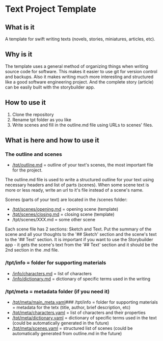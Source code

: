 # Text Project Template

## What is it

A template for swift writing texts (novels, stories, miniatures, articles, etc).

## Why is it

The template uses a general method of organizing things when writing source code for software. This makes it easier to use git for version control and backups. Also it makes writing much more interesting and structured like a good software engineering project. And the complete story (article) can be easily built with the storybuilder app.

## How to use it

1. Clone the repository
2. Rename tpt folder as you like
3. Write scenes and fill in the outline.md file using URLs to scenes' files.

## What is here and how to use it

### The outline and scenes

- [/tpt/outline.md](tpt/outline.md) = outline of your text's scenes, the most important file for the project.

The outline.md file is used to write a structured outline for your text using necessary headers and list of parts (scenes). When some scene text is more or less ready, write an url to it's file instead of a scene's name.

Scenes (parts of your text) are located in the /scenes folder:

- [/tpt/scenes/opening.md](tpt/scenes/opening.md) = opening scene (template)
- [/tpt/scenes/closing.md](tpt/scenes/closing.md) = closing scene (template)
- /tpt/scenes/XXX.md = some other scene

Each scene file has 2 sections: Sketch and Text. Put the summary of the scene and all your thoughts to the '## Sketch' section and the scene's text to the '## Text' section. It is important if you want to use the Storybuilder app - it gets the scene's text from the '## Text' section and it should be the 2nd section in the .md file.

### /tpt/info = folder for supporting materials

- [/info/characters.md](tpt/info/characters.md) = list of characters
- [/info/dictionary.md](tpt/info/dictionary.md) = dictionary of specific terms used in the writing

### /tpt/meta = metadata folder (if you need it)

- [/tpt/meta/main_meta.yaml](tpt/meta/main.yaml)### /tpt/info = folder for supporting materials
 = metadata for the tetx (title, author, brief description, etc)
- [/tpt/meta/characters.yaml](tpt/meta/characters.yaml) = list of characters and their properties
- [/tpt/meta/dictionary.yaml](tpt/meta/dictionary.yaml) = dictionary of specific terms used in the text (could be automatically generated in the future)
- [/tpt/meta/scenes.yaml](tpt/meta/scenes.yaml) = structured list of scenes (could be automatically generated from outline.md in the future)
